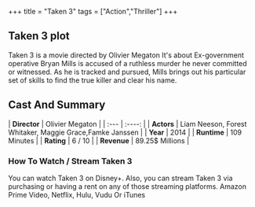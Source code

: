 +++
title = "Taken 3"
tags = ["Action","Thriller"]
+++
## Taken 3 plot
Taken 3 is a movie directed by Olivier Megaton It's about Ex-government operative Bryan Mills is accused of a ruthless murder he never committed or witnessed. As he is tracked and pursued, Mills brings out his particular set of skills to find the true killer and clear his name.
## Cast And Summary
| **Director**      | Olivier Megaton |
    | :---        |    :----:   |
    |  **Actors** | Liam Neeson, Forest Whitaker, Maggie Grace,Famke Janssen |
    | **Year**   | 2014    |
    |  **Runtime** | 109 Minutes |
    |  **Rating** | 6 / 10 | 
    |  **Revenue** | 89.25$ Millions |
### How To Watch / Stream Taken 3
You can watch Taken 3 on Disney+.
Also, you can stream Taken 3 via purchasing or having a rent on any of those streaming platforms.
Amazon Prime Video, Netflix, Hulu, Vudu Or iTunes
